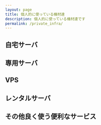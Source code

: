 ```yaml
---
layout: page
title: 個人的に使っている機材達
description: 個人的に使っている機材達です
permalink: /private_infra/
---
```


## 自宅サーバ

## 専用サーバ

## VPS

## レンタルサーバ

## その他良く使う便利なサービス
